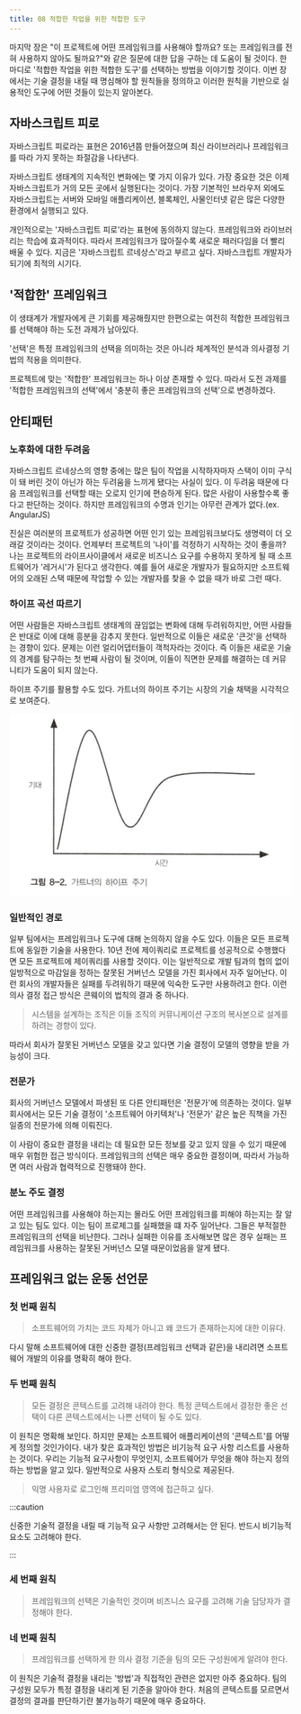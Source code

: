 ```yaml
---
title: 08 적합한 작업을 위한 적합한 도구
---
```


마지막 장은 "이 프로젝트에 어떤 프레임워크를 사용해야 할까요? 또는 프레임워크를 전혀 사용하지 않아도 될까요?"와 같은 질문에 대한 답을 구하는 데 도움이 될 것이다. 한마디로 '적합한 작업을 위한 적합한 도구'를 선택하는 방법을 이야기할 것이다. 이번 장에서는 기술 결정을 내릴 때 명심해야 할 원칙들을 정의하고 이러한 원칙을 기반으로 실용적인 도구에 어떤 것들이 있는지 알아본다.

## 자바스크립트 피로

자바스크립트 피로라는 표현은 2016년쯤 만들어졌으며 최신 라이브러리나 프레임워크를 따라 가지 못하는 좌절감을 나타낸다.

자바스크립트 생태계의 지속적인 변화에는 몇 가지 이유가 있다. 가장 중요한 것은 이제 자바스크립트가 거의 모든 곳에서 실행된다는 것이다. 가장 기본적인 브라우저 외에도 자바스크립트는 서버와 모바일 애플리케이션, 블록체인, 사물인터넷 같은 많은 다양한 환경에서 실행되고 있다.

개인적으로는 '자바스크립트 피로'라는 표현에 동의하지 않는다. 프레임워크와 라이브러리는 학습에 효과적이다. 따라서 프레임워크가 많아질수록 새로운 패러다임을 더 빨리 배울 수 있다. 지금은 '자바스크립트 르네상스'라고 부르고 싶다. 자바스크립트 개발자가 되기에 최적의 시기다.

## '적합한' 프레임워크

이 생태계가 개발자에게 큰 기회를 제공해줬지만 한편으로는 여전히 적합한 프레임워크를 선택해야 하는 도전 과제가 남아있다.

'선택'은 특정 프레임워크의 선택을 의미하는 것은 아니라 체계적인 분석과 의사결정 기법의 적용을 의미한다.

프로젝트에 맞는 '적합한' 프레임워크는 하나 이상 존재할 수 있다. 따라서 도전 과제를 '적합한 프레임워크의 선택'에서 '충분히 좋은 프레임워크의 선택'으로 변경하겠다.

## 안티패턴

### 노후화에 대한 두려움

자바스크립트 르네상스의 영향 중에는 많은 팀이 작업을 시작하자마자 스택이 이미 구식이 돼 버린 것이 아닌가 하는 두려움을 느끼게 됐다는 사실이 있다. 이 두려움 때문에 다음 프레임워크를 선택할 때는 오로지 인기에 편승하게 된다. 많은 사람이 사용할수록 좋다고 판단하는 것이다.
하지만 프레임워크의 수명과 인기는 아무런 관계가 없다.(ex. AngularJS)

진실은 여러분의 프로젝트가 성공하면 어떤 인기 있는 프레임워크보다도 생명력이 더 오래갈 것이라는 것이다. 언제부터 프로젝트의 '나이'를 걱정하기 시작하는 것이 좋을까? 나는 프로젝트의 라이프사이클에서 새로운 비즈니스 요구를 수용하지 못하게 될 때 소프트웨어가 '레거시'가 된다고 생각한다. 예를 들어 새로운 개발자가 필요하지만 소프트웨어의 오래된 스택 때문에 작업할 수 있는 개발자를 찾을 수 없을 때가 바로 그런 때다.

### 하이프 곡선 따르기

어떤 사람들은 자바스크립트 생태계의 끊임없는 변화에 대해 두려워하지만, 어떤 사람들은 반대로 이에 대해 흥분을 감추지 못한다. 일반적으로 이들은 새로운 '큰것'을 선택하는 경향이 있다. 문제는 이런 얼리어댑터들이 객척자라는 것이다. 즉 이들은 새로운 기술의 경계를 탐구하는 첫 번째 사람이 될 것이며, 이들이 직면한 문제를 해결하는 데 커뮤니티가 도움이 되지 않는다.

하이프 주기를 활용할 수도 있다. 가트너의 하이프 주기는 시장의 기술 채택을 시각적으로 보여준다.

![img](./images/8.2.jpeg)

### 일반적인 경로

일부 팀에서는 프레임워크나 도구에 대해 논의하지 않을 수도 있다. 이들은 모든 프로젝트에 동일한 기술을 사용한다. 10년 전에 제이쿼리로 프로젝트를 성공적으로 수행했다면 모든 프로젝트에 제이쿼리를 사용할 것이다. 이는 일반적으로 개발 팀과의 협의 없이 일방적으로 마감일을 정하는 잘못된 거버넌스 모델을 가진 회사에서 자주 일어난다. 이런 회사의 개발자들은 실패를 두려워하기 때문에 익숙한 도구만 사용하려고 한다. 이런 의사 결정 접근 방식은 콘웨이의 법칙의 결과 중 하나다.

> 시스템을 설계하는 조직은 이들 조직의 커뮤니케이션 구조의 복사본으로 설계를 하려는 경향이 있다.

따라서 회사가 잘못된 거버넌스 모델을 갖고 있다면 기술 결정이 모델의 영향을 받을 가능성이 크다.

### 전문가

회사의 거버넌스 모델에서 파생된 또 다른 안티패턴은 '전문가'에 의존하는 것이다. 일부 회사에서는 모든 기술 결정이 '소프트웨어 아키텍처'나 '전문가' 같은 높은 직책을 가진 일종의 전문가에 의해 이뤄진다.

이 사람이 중요한 결정을 내리는 데 필요한 모든 정보를 갖고 있지 않을 수 있기 때문에 매우 위험한 접근 방식이다. 프레임워크의 선택은 매우 중요한 결정이며, 따라서 가능하면 여러 사람과 협력적으로 진행돼야 한다.

### 분노 주도 결정

어떤 프레임워크를 사용해야 하는지는 몰라도 어떤 프레임워크를 피해야 하는지는 잘 알고 있는 팀도 있다. 이는 팀이 프로제그를 실패했을 떄 자주 일어난다. 그들은 부적절한 프레임워크의 선택을 비난한다. 그러나 실패한 이유를 조사해보면 많은 경우 실패는 프레임워크를 사용하는 잘못된 거버넌스 모델 때문이었음을 알게 됐다.

## 프레임워크 없는 운동 선언문

### 첫 번째 원칙

> 소프트웨어의 가치는 코드 자체가 아니고 왜 코드가 존재하는지에 대한 이유다.

다시 말해 소프트웨어에 대한 신중한 결정(프레임워크 선택과 같은)을 내리려면 소프트웨어 개발의 이유를 명확히 해야 한다.

### 두 번째 원칙

> 모든 결정은 콘텍스트를 고려해 내려야 한다. 특정 콘텍스트에서 결정한 좋은 선택이 다른 콘텍스트에서는 나쁜 선택이 될 수도 있다.

이 원칙은 명확해 보인다. 하지만 문제는 소프트웨어 애플리케이션의 '콘텍스트'를 어떻게 정의할 것인가이다. 내가 찾은 효과적인 방법은 비기능적 요구 사항 리스트를 사용하는 것이다. 우리는 기능적 요구사항이 무엇인지, 소프트웨어가 무엇을 해야 하는지 정의하는 방법을 알고 있다. 일반적으로 사용자 스토리 형식으로 제공된다.

> 익명 사용자로 로그인해 프리미엄 영역에 접근하고 싶다.

:::caution

신중한 기술적 결정을 내릴 때 기능적 요구 사항만 고려해서는 안 된다. 반드시 비기능적 요소도 고려해야 한다.

:::

### 세 번째 원칙

> 프레임워크의 선택은 기술적인 것이며 비즈니스 요구를 고려해 기술 담당자가 결정해야 한다.

### 네 번째 원칙

> 프레임워크를 선택하게 한 의사 결정 기준을 팀의 모든 구성원에게 알려야 한다.

이 원칙은 기술적 결정을 내리는 '방법'과 직접적인 관련은 없지만 아주 중요하다. 팀의 구성원 모두가 특정 결정을 내리게 된 기준을 알아야 한다. 처음의 콘텍스트를 모르면서 결정의 결과를 판단하기란 불가능하기 때문에 매우 중요하다.
